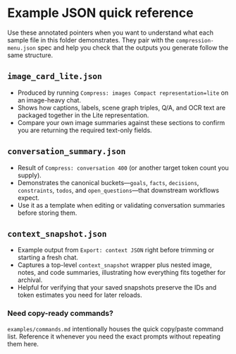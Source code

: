 # Example JSON quick reference

Use these annotated pointers when you want to understand what each sample file in this folder demonstrates. They pair with the `compression-menu.json` spec and help you check that the outputs you generate follow the same structure.

## `image_card_lite.json`
- Produced by running `Compress: images Compact representation=lite` on an image-heavy chat.
- Shows how captions, labels, scene graph triples, Q/A, and OCR text are packaged together in the Lite representation.
- Compare your own image summaries against these sections to confirm you are returning the required text-only fields.

## `conversation_summary.json`
- Result of `Compress: conversation 400` (or another target token count you supply).
- Demonstrates the canonical buckets—`goals`, `facts`, `decisions`, `constraints`, `todos`, and `open_questions`—that downstream workflows expect.
- Use it as a template when editing or validating conversation summaries before storing them.

## `context_snapshot.json`
- Example output from `Export: context JSON` right before trimming or starting a fresh chat.
- Captures a top-level `context_snapshot` wrapper plus nested image, notes, and code summaries, illustrating how everything fits together for archival.
- Helpful for verifying that your saved snapshots preserve the IDs and token estimates you need for later reloads.

### Need copy-ready commands?
`examples/commands.md` intentionally houses the quick copy/paste command list. Reference it whenever you need the exact prompts without repeating them here.

